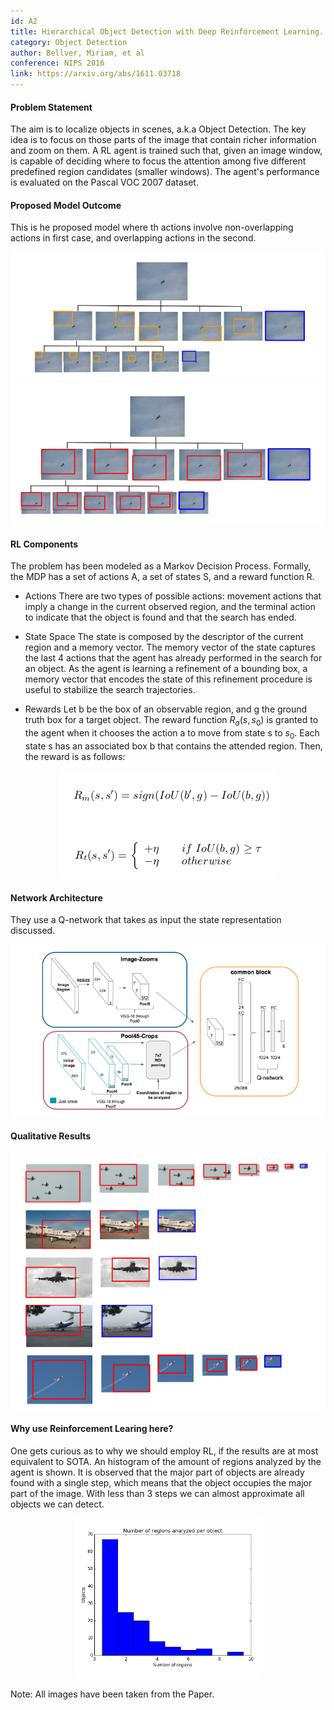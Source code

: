 ```yaml
---
id: A2
title: Hierarchical Object Detection with Deep Reinforcement Learning.
category: Object Detection
author: Bellver, Miriam, et al
conference: NIPS 2016
link: https://arxiv.org/abs/1611.03718
---
```


#### Problem Statement
The aim is to localize objects in scenes, a.k.a Object Detection. The key idea is to focus on those parts of the image that contain richer information and zoom on them. A RL agent is trained such that, given an image window, is capable of deciding where to focus the attention among five different predefined region candidates (smaller windows). The agent's performance is evaluated on the Pascal VOC 2007 dataset.

#### Proposed Model Outcome
This is he proposed model where th actions involve non-overlapping actions in first case, and overlapping actions in the second.
<center><img src="/img/A2-1.png" alt="Overview" style=""></center>
<center><img src="/img/A2-2.png" alt="Actions" style=""></center>

#### RL Components
The problem has been modeled as a Markov Decision Process. Formally, the MDP has a set of actions A, a set of states S, and a reward function R.
* Actions
There are two types of possible actions: movement actions that imply a change in the current observed region, and the terminal action to indicate that the object is found and that the search has ended.

* State Space
The state is composed by the descriptor of the current region and a memory vector. The memory vector of the state captures the last 4 actions that the agent has already performed in the search for an object. As the agent is learning a refinement of a bounding box, a memory vector that encodes the state of this refinement procedure is useful to stabilize the search trajectories.

* Rewards
Let b be the box of an observable region, and g the ground truth box for a target object. The reward function $R_{a}(s,s_{0})$ is granted to the agent when it chooses the action a to move from state s to $s_0$. Each state s has an associated box b that contains the attended region. Then, the reward is as follows:
<center><img src="/img/A2-3.png" alt="Rewards" style=""></center>

#### Network Architecture
They use a Q-network that takes as input the state representation discussed.
<center><img src="/img/A2-6.png" alt="Model" style=""></center>

#### Qualitative Results
<center><img src="/img/A2-4.png" alt="Model" style=""></center>

#### Why use Reinforcement Learing here?
One gets curious as to why we should employ RL, if the results are at most equivalent to SOTA. An histogram of the amount of regions analyzed by the agent is shown. It is observed that the major part of objects are already found with a single step, which means that the object occupies the major part of the image. With less than 3 steps we can almost approximate all objects we can detect.
<center><img src="/img/A2-5.png" alt="Model" style=""></center>

Note: All images have been taken from the Paper.

